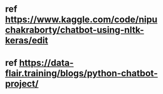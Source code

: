 # ref https://www.kaggle.com/code/nipuchakraborty/chatbot-using-nltk-keras/edit
# ref https://data-flair.training/blogs/python-chatbot-project/
